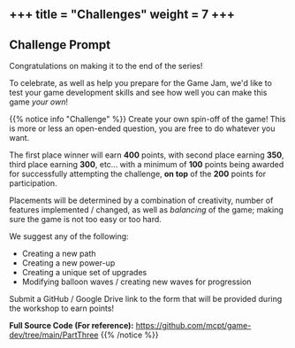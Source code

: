 +++
title = "Challenges"
weight = 7
+++
---
## Challenge Prompt

Congratulations on making it to the end of the series! 

To celebrate, as well as help you prepare for the Game Jam, we'd like to test your game development skills and see how well you can make this game _your own_!

{{% notice info "Challenge" %}}
Create your own spin-off of the game! This is more or less an open-ended question, you are free to do whatever you want.

The first place winner will earn **400** points, with second place earning **350**, third place earning **300**, etc... with a minimum of **100** points being awarded for successfully attempting the challenge, **on top** of the **200** points for participation.

Placements will be determined by a combination of creativity, number of features implemented / changed, as well as _balancing_ of the game; making sure the game is not too easy or too hard.

We suggest any of the following:
* Creating a new path
* Creating a new power-up
* Creating a unique set of upgrades
* Modifying balloon waves / creating new waves for progression

Submit a GitHub / Google Drive link to the form that will be provided during the workshop to earn points!

**Full Source Code (For reference):** https://github.com/mcpt/game-dev/tree/main/PartThree
{{% /notice %}}

